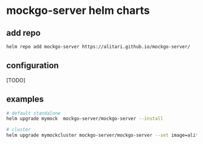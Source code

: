 # mockgo-server helm charts

## add repo

```bash
helm repo add mockgo-server https://alitari.github.io/mockgo-server/
```

## configuration

[TODO]

## examples

```bash
# default standalone
helm upgrade mymock  mockgo-server/mockgo-server --install

# cluster 
helm upgrade mymockcluster mockgo-server/mockgo-server --set image=alitari/mockgo-grpc:latest,cluster.enabled=true,cluster.replicas=3 --install
```

